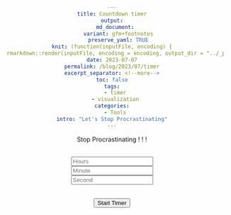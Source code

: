```yaml
---
title: Countdown timer
output:
  md_document:
    variant: gfm+footnotes
    preserve_yaml: TRUE
knit: (function(inputFile, encoding) {
  rmarkdown::render(inputFile, encoding = encoding, output_dir = "../_posts") })
date: 2023-07-07
permalink: /blog/2023/07/timer
excerpt_separator: <!--more-->
toc: false
tags:
  - timer
  - visualization
categories:
  - Tools
intro: "Let's Stop Procrastinating"
---
```


<!--more-->
Stop Procrastinating ! ! !
<head>
<title>Visual Countdown Timer</title>
<link rel="stylesheet" href="/assets/css/styles-input.css">

</head>

<body align = "center">
  <form id="frm1">
    <br>
    <input type="text" name="fname" value="" placeholder="Hours" requires><br>
    <input type="text" name="lname" value="" placeholder="Minute" required><br>
    <input type="text" name="tname" value="" placeholder="Second" required><br><br>
  </form> 

  <button onclick="myFunction()">Start Timer</button>
  <div id="progress">
    <div id="progress-bar" >
	</div>
  </div>
        <!--button onclick="timer()">START</button-->
  <h2 id="demo"></h2>

<script async src="/assets/js/script-input.js"></script>
</body>


